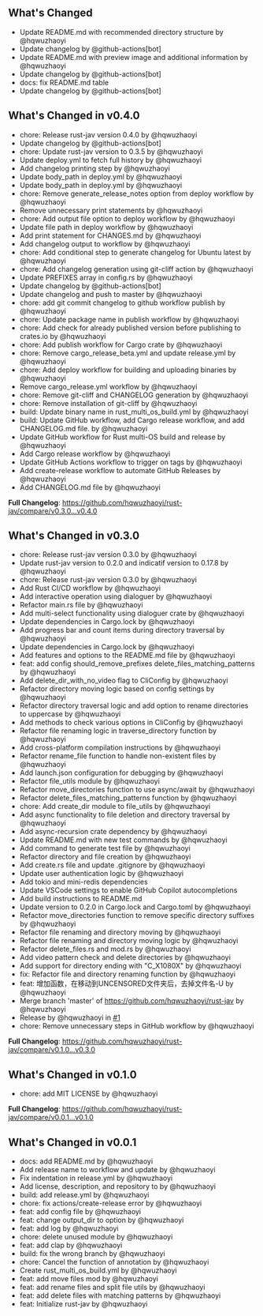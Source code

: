 ## What's Changed
* Update README.md with recommended directory structure by @hqwuzhaoyi
* Update changelog by @github-actions[bot]
* Update README.md with preview image and additional information by @hqwuzhaoyi
* Update changelog by @github-actions[bot]
* docs: fix README.md  table
* Update changelog by @github-actions[bot]

## What's Changed in v0.4.0
* chore: Release rust-jav version 0.4.0 by @hqwuzhaoyi
* Update changelog by @github-actions[bot]
* chore: Update rust-jav version to 0.3.5 by @hqwuzhaoyi
* Update deploy.yml to fetch full history by @hqwuzhaoyi
* Add changelog printing step by @hqwuzhaoyi
* Update body_path in deploy.yml by @hqwuzhaoyi
* Update body_path in deploy.yml by @hqwuzhaoyi
* chore: Remove generate_release_notes option from deploy workflow by @hqwuzhaoyi
* Remove unnecessary print statements by @hqwuzhaoyi
* chore: Add output file option to deploy workflow by @hqwuzhaoyi
* Update file path in deploy workflow by @hqwuzhaoyi
* Add print statement for CHANGES.md by @hqwuzhaoyi
* Add changelog output to workflow by @hqwuzhaoyi
* chore: Add conditional step to generate changelog for Ubuntu latest by @hqwuzhaoyi
* chore: Add changelog generation using git-cliff action by @hqwuzhaoyi
* Update PREFIXES array in config.rs by @hqwuzhaoyi
* Update changelog by @github-actions[bot]
* Update changelog and push to master by @hqwuzhaoyi
* chore: add git commit changelog to github workflow publish by @hqwuzhaoyi
* chore: Update package name in publish workflow by @hqwuzhaoyi
* chore: Add check for already published version before publishing to crates.io by @hqwuzhaoyi
* chore: Add publish workflow for Cargo crate by @hqwuzhaoyi
* chore: Remove cargo_release_beta.yml and update release.yml by @hqwuzhaoyi
* chore: Add deploy workflow for building and uploading binaries by @hqwuzhaoyi
* Remove cargo_release.yml workflow by @hqwuzhaoyi
* chore: Remove git-cliff and CHANGELOG generation by @hqwuzhaoyi
* chore: Remove installation of git-cliff by @hqwuzhaoyi
* build: Update binary name in rust_multi_os_build.yml by @hqwuzhaoyi
* build: Update GitHub workflow, add Cargo release workflow, and add CHANGELOG.md file. by @hqwuzhaoyi
* Update GitHub workflow for Rust multi-OS build and release by @hqwuzhaoyi
* Add Cargo release workflow by @hqwuzhaoyi
* Update GitHub Actions workflow to trigger on tags by @hqwuzhaoyi
* Add create-release workflow to automate GitHub Releases by @hqwuzhaoyi
* Add CHANGELOG.md file by @hqwuzhaoyi

**Full Changelog**: https://github.com/hqwuzhaoyi/rust-jav/compare/v0.3.0...v0.4.0

## What's Changed in v0.3.0
* chore: Release rust-jav version 0.3.0 by @hqwuzhaoyi
* Update rust-jav version to 0.2.0 and indicatif version to 0.17.8 by @hqwuzhaoyi
* chore: Release rust-jav version 0.3.0 by @hqwuzhaoyi
* Add Rust CI/CD workflow by @hqwuzhaoyi
* Add interactive operation using dialoguer by @hqwuzhaoyi
* Refactor main.rs file by @hqwuzhaoyi
* Add multi-select functionality using dialoguer crate by @hqwuzhaoyi
* Update dependencies in Cargo.lock by @hqwuzhaoyi
* Add progress bar and count items during directory traversal by @hqwuzhaoyi
* Update dependencies in Cargo.lock by @hqwuzhaoyi
* Add features and options to the README.md file by @hqwuzhaoyi
* feat: add config should_remove_prefixes delete_files_matching_patterns by @hqwuzhaoyi
* Add delete_dir_with_no_video flag to CliConfig by @hqwuzhaoyi
* Refactor directory moving logic based on config settings by @hqwuzhaoyi
* Refactor directory traversal logic and add option to rename directories to uppercase by @hqwuzhaoyi
* Add methods to check various options in CliConfig by @hqwuzhaoyi
* Refactor file renaming logic in traverse_directory function by @hqwuzhaoyi
* Add cross-platform compilation instructions by @hqwuzhaoyi
* Refactor rename_file function to handle non-existent files by @hqwuzhaoyi
* Add launch.json configuration for debugging by @hqwuzhaoyi
* Refactor file_utils module by @hqwuzhaoyi
* Refactor move_directories function to use async/await by @hqwuzhaoyi
* Refactor delete_files_matching_patterns function by @hqwuzhaoyi
* chore: Add create_dir module to file_utils by @hqwuzhaoyi
* Add async functionality to file deletion and directory traversal by @hqwuzhaoyi
* Add async-recursion crate dependency by @hqwuzhaoyi
* Update README.md with new test commands by @hqwuzhaoyi
* Add command to generate test file by @hqwuzhaoyi
* Refactor directory and file creation by @hqwuzhaoyi
* Add create.rs file and update .gitignore by @hqwuzhaoyi
* Update user authentication logic by @hqwuzhaoyi
* Add tokio and mini-redis dependencies
* Update VSCode settings to enable GitHub Copilot autocompletions
* Add build instructions to README.md
* Update version to 0.2.0 in Cargo.lock and Cargo.toml by @hqwuzhaoyi
* Refactor move_directories function to remove specific directory suffixes by @hqwuzhaoyi
* Refactor file renaming and directory moving by @hqwuzhaoyi
* Refactor file renaming and directory moving logic by @hqwuzhaoyi
* Refactor delete_files.rs and mod.rs by @hqwuzhaoyi
* Add video pattern check and delete directories by @hqwuzhaoyi
* Add support for directory ending with "C_X1080X" by @hqwuzhaoyi
* fix: Refactor file and directory renaming function by @hqwuzhaoyi
* feat: 增加函数，在移动到UNCENSORED文件夹后，去掉文件名-U by @hqwuzhaoyi
* Merge branch 'master' of https://github.com/hqwuzhaoyi/rust-jav by @hqwuzhaoyi
* Release by @hqwuzhaoyi in [#1](https://github.com/hqwuzhaoyi/rust-jav/pull/1)
* chore: Remove unnecessary steps in GitHub workflow by @hqwuzhaoyi

**Full Changelog**: https://github.com/hqwuzhaoyi/rust-jav/compare/v0.1.0...v0.3.0

## What's Changed in v0.1.0
* chore: add MIT LICENSE by @hqwuzhaoyi

**Full Changelog**: https://github.com/hqwuzhaoyi/rust-jav/compare/v0.0.1...v0.1.0

## What's Changed in v0.0.1
* docs: add README.md by @hqwuzhaoyi
* Add release name to workflow and update by @hqwuzhaoyi
* Fix indentation in release.yml by @hqwuzhaoyi
* Add license, description, and repository to by @hqwuzhaoyi
* build: add release.yml by @hqwuzhaoyi
* chore: fix actions/create-release error by @hqwuzhaoyi
* feat: add config file by @hqwuzhaoyi
* feat: change  output_dir to option by @hqwuzhaoyi
* feat: add log by @hqwuzhaoyi
* chore: delete unused module by @hqwuzhaoyi
* feat: add clap by @hqwuzhaoyi
* build: fix the wrong branch by @hqwuzhaoyi
* chore: Cancel the function of annotation by @hqwuzhaoyi
* Create rust_multi_os_build.yml by @hqwuzhaoyi
* feat: add move files mod by @hqwuzhaoyi
* feat: add rename files and split file utils by @hqwuzhaoyi
* feat: add delete files with matching patterns by @hqwuzhaoyi
* feat: Initialize rust-jav by @hqwuzhaoyi

<!-- generated by git-cliff -->

